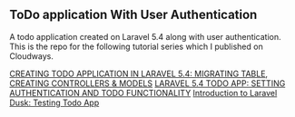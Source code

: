 ## ToDo application With User Authentication

A todo application created on Laravel 5.4 along with user authentication. This is the repo for the following tutorial series which I published on Cloudways.

[CREATING TODO APPLICATION IN LARAVEL 5.4: MIGRATING TABLE, CREATING CONTROLLERS & MODELS](https://www.cloudways.com/blog/laravel-5-4-todo-app-setting-authentication-functionality/)
[LARAVEL 5.4 TODO APP: SETTING AUTHENTICATION AND TODO FUNCTIONALITY](https://www.cloudways.com/blog/laravel-5-4-todo-app-setting-authentication-functionality/)
[Introduction to Laravel Dusk: Testing Todo App](http://www.cloudways.com/blog/laravel-dusk-testing-todo-app/)